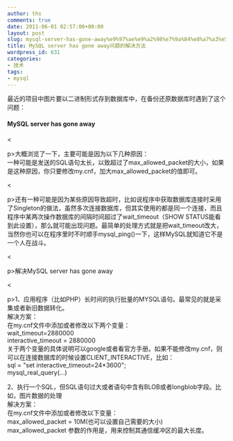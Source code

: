 ```yaml
---
author: ths
comments: true
date: 2011-06-01 02:57:00+00:00
layout: post
slug: mysql-server-has-gone-away%e9%97%ae%e9%a2%98%e7%9a%84%e8%a7%a3%e5%86%b3%e6%96%b9%e6%b3%95
title: MySQL server has gone away问题的解决方法
wordpress_id: 631
categories:
- 技术
tags:
- mysql
---
```


最近的项目中图片要以二进制形式存到数据库中，在备份还原数据库时遇到了这个问题：





#### MySQL server has gone away





<





p>大概浏览了一下，主要可能是因为以下几种原因：  
一种可能是发送的SQL语句太长，以致超过了max_allowed_packet的大小，如果是这种原因，你只要修改my.cnf，加大max_allowed_packet的值即可。





<





p>还有一种可能是因为某些原因导致超时，比如说程序中获取数据库连接时采用了Singleton的做法，虽然多次连接数据库，但其实使用的都是同一个连接，而且程序中某两次操作数据库的间隔时间超过了wait_timeout（SHOW STATUS能看到此设置），那么就可能出现问题。最简单的处理方式就是把wait_timeout改大，当然你也可以在程序里时不时顺手mysql_ping()一下，这样MySQL就知道它不是一个人在战斗。





<





p>解决MySQL server has gone away





<





p>1、应用程序（比如PHP）长时间的执行批量的MYSQL语句。最常见的就是采集或者新旧数据转化。  
解决方案：  
在my.cnf文件中添加或者修改以下两个变量：  
wait_timeout=2880000  
interactive_timeout = 2880000   
关于两个变量的具体说明可以google或者看官方手册。如果不能修改my.cnf，则可以在连接数据库的时候设置CLIENT_INTERACTIVE，比如：  
sql = "set interactive_timeout=24*3600";  
mysql_real_query(...)





2、执行一个SQL，但SQL语句过大或者语句中含有BLOB或者longblob字段。比如，图片数据的处理  
解决方案：  
在my.cnf文件中添加或者修改以下变量：  
max_allowed_packet = 10M(也可以设置自己需要的大小)  
max_allowed_packet 参数的作用是，用来控制其通信缓冲区的最大长度。



